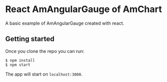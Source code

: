 # React AmAngularGauge of AmChart

A basic example of AmAngularGauge created with react.

## Getting started

Once you clone the repo you can run:

```
$ npm install
$ npm start
```

The app will start on `localhost:3000`.
